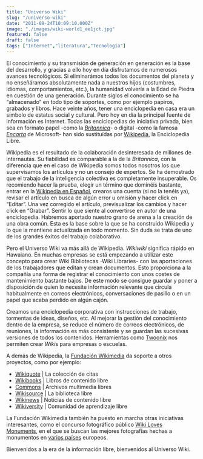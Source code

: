 ```yaml
---
title: "Universo Wiki"
slug: "/universo-wiki"
date: "2011-09-24T10:09:10.000Z"
image: "./images/wiki-world1_ee1jct.jpg"
featured: false
draft: false
tags: ["Internet","literatura","Tecnología"]
---
```



El conocimiento y su transmisión de generación en generación es la base del desarrollo, y gracias a ello hoy en día disfrutamos de numerosos avances tecnológicos. Si eliminarámos todos los documentos del planeta y no enseñáramos absolutamente nada a nuestros hijos (costumbres, idiomas, comportamientos, etc.), la humanidad volvería a la Edad de Piedra en cuestión de una generación. Durante siglos el conocimiento se ha “almacenado” en todo tipo de soportes, como por ejemplo papiros, grabados y libros. Hace veinte años, tener una enciclopedia en casa era un símbolo de estatus social y cultural. Pero hoy en día la principal fuente de información es Internet. Todas las enciclopedias de iniciativa privada, bien sea en formato papel -como la [*Britannica*](http://es.wikipedia.org/wiki/Enciclopedia_Brit%C3%A1nica)- o digital -como la famosa [*Encarta*](http://es.wikipedia.org/wiki/Encarta) de Microsoft- han sido sustituídas por [Wikipedia](http://www.wikipedia.org/), la Enciclopedia Libre.

Wikipedia es el resultado de la colaboración desinteresada de millones de internautas. Su fiabilidad es comparable a la de la *Britannica*, con la diferencia que en el caso de Wikipedia somos todos nosotros los que supervisamos los artículos y no un consejo de expertos. Se ha demostrado que el trabajo de la inteligencia colectiva es completamente insuperable. Os recomiendo hacer la prueba, elegir un término que dominéis bastante, entrar en la [Wikipedia en Español](http://es.wikipedia.org/), crearos una cuenta (si no la tenéis ya), revisar el artículo en busca de algún error u omisión y hacer click en “Editar”. Una vez corregido el artículo, previsualizar los cambios y hacer click en “Grabar”. Sentir lo que siente al convertirse en autor de una enciclopedia. Habremos aportado nuestro grano de arena a la creación de una obra común. Esta es la base sobre la que se ha construido Wikipedia y lo que la mantiene actualizada en todo momento. Sin duda se trata de uno de los grandes éxitos del trabajo colaborativo.

Pero el Universo Wiki va más allá de Wikipedia. *Wikiwiki* significa rápido en Hawaiano. En muchas empresas se está empezando a utilizar este concepto para crear Wiki Bibliotecas -Wiki Libraries- con las aportaciones de los trabajadores que editan y crean documentos. Esto proporciona a la compañía una forma de registrar el conocimiento con unos costes de mantenimiento bastante bajos. De este modo se consigue guardar y poner a disposición de quien lo necesite información relevante que circula habitualmente en correos electrónicos, conversaciones de pasillo o en un papel que acaba perdido en algún cajón.

Creamos una enciclopedia corporativa con instrucciones de trabajo, tormentas de ideas, diseños, etc. Al mejorar la gestión del conocimiento dentro de la empresa, se reduce el número de correos electrónicos, de reuniones, la información es más consistente y se guardan las sucesivas versiones de todos los contenidos. Herramientas como [Twoonix](http://en.twoonix.com/wiki/Main_Page) nos permiten crear *Wiki*s para empresas o escuelas.

A demás de Wikipedia, la [Fundación Wikimedia](http://wikimediafoundation.org) da soporte a otros proyectos, como por ejemplo:

- [Wikiquote](http://es.wikiquote.org) | La colección de citas
- [Wikibooks](http://es.wikibooks.org) | Libros de contenido libre
- [Commons](http://commons.wikimedia.org) | Archivos multimedia libres
- [Wikisource](http://es.wikisource.org) | La biblioteca libre
- [Wikinews](http://es.wikisource.org) | Noticias de contenido libre
- [Wikiversity](http://es.wikiversity.org/) | Comunidad de aprendizaje libre

La Fundación Wikimedia también ha puesto en marcha otras iniciativas interesantes, como el concurso fotográfico público [Wiki Loves Monuments](http://www.wikilm.es/), en el que se buscan las mejores fotografías hechas a monumentos en [varios países](http://www.wikilovesmonuments.eu/) europeos.

Bienvenidos a la era de la información libre, bienvenidos al Universo Wiki.



